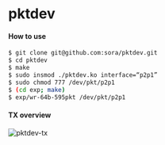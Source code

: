 pktdev
======

#### How to use
```bash
$ git clone git@github.com:sora/pktdev.git
$ cd pktdev
$ make
$ sudo insmod ./pktdev.ko interface=“p2p1”
$ sudo chmod 777 /dev/pkt/p2p1
$ (cd exp; make)
$ exp/wr-64b-595pkt /dev/pkt/p2p1
```

#### TX overview

![pktdev-tx](https://raw.githubusercontent.com/wiki/sora/pktdev/i/pktdev-tx.png)
